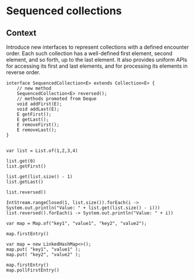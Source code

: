 # Sequenced collections

## Context

Introduce new interfaces to represent collections with a defined encounter order. 
Each such collection has a well-defined first element, second element, and so forth, up to the last 
element. It also provides uniform APIs for accessing its first and last elements, and for processing 
its elements in reverse order.

```
interface SequencedCollection<E> extends Collection<E> {
    // new method
    SequencedCollection<E> reversed();
    // methods promoted from Deque
    void addFirst(E);
    void addLast(E);
    E getFirst();
    E getLast();
    E removeFirst();
    E removeLast();
}


```

```
var list = List.of(1,2,3,4)

list.get(0)
list.getFirst()

list.get(list.size() - 1)
list.getLast()

list.reversed()

IntStream.rangeClosed(1, list.size()).forEach(i -> System.out.println("Value: " + list.get(list.size() - i)))
list.reversed().forEach(i -> System.out.println("Value: " + i))
```

```
var map = Map.of("key1", "value1", "key2", "value2");

map.firstEntry()

var map = new LinkedHashMap<>();
map.put( "key1", "value1" );
map.put( "key2", "value2" );

map.firstEntry()
map.pollFirstEntry()
```